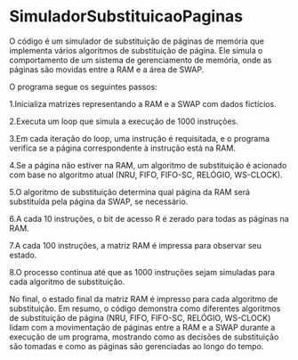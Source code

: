 # SimuladorSubstituicaoPaginas

O código é um simulador de substituição de páginas de memória que implementa vários algoritmos de substituição de página. Ele simula o comportamento de um sistema de gerenciamento de memória, onde as páginas são movidas entre a RAM e a área de SWAP.

O programa segue os seguintes passos:

1.Inicializa matrizes representando a RAM e a SWAP com dados fictícios.

2.Executa um loop que simula a execução de 1000 instruções.

3.Em cada iteração do loop, uma instrução é requisitada, e o programa verifica se a página correspondente à instrução está na RAM.

4.Se a página não estiver na RAM, um algoritmo de substituição é acionado com base no algoritmo atual (NRU, FIFO, FIFO-SC, RELÓGIO, WS-CLOCK).

5.O algoritmo de substituição determina qual página da RAM será substituída pela página da SWAP, se necessário.

6.A cada 10 instruções, o bit de acesso R é zerado para todas as páginas na RAM.

7.A cada 100 instruções, a matriz RAM é impressa para observar seu estado.

8.O processo continua até que as 1000 instruções sejam simuladas para cada algoritmo de substituição.

No final, o estado final da matriz RAM é impresso para cada algoritmo de substituição.
Em resumo, o código demonstra como diferentes algoritmos de substituição de página (NRU, FIFO, FIFO-SC, RELÓGIO, WS-CLOCK) lidam com a movimentação de páginas entre a RAM e a SWAP durante a execução de um programa, mostrando como as decisões de substituição são tomadas e como as páginas são gerenciadas ao longo do tempo.

